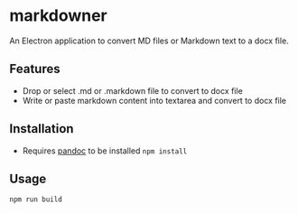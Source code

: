 # markdowner

An Electron application to convert MD files or Markdown text to a docx file.

## Features

- Drop or select .md or .markdown file to convert to docx file
- Write or paste markdown content into textarea and convert to docx file

## Installation

- Requires [pandoc](https://pandoc.org/installing.html) to be installed
```npm install```

## Usage

```npm run build```